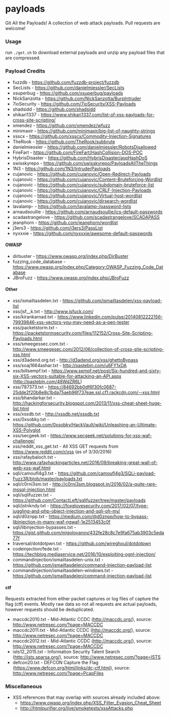 # payloads
Git All the Payloads! A collection of web attack payloads. Pull requests are welcome!

### Usage

run `./get.sh` to download external payloads and unzip any payload files that are compressed.

### Payload Credits

- fuzzdb         - https://github.com/fuzzdb-project/fuzzdb
- SecLists       - https://github.com/danielmiessler/SecLists
- xsuperbug      - https://github.com/xsuperbug/payloads
- NickSanzotta   - https://github.com/NickSanzotta/BurpIntruder
- 7ioSecurity    - https://github.com/7ioSecurity/XSS-Payloads
- shadsidd       - https://github.com/shadsidd
- shikari1337    - https://www.shikari1337.com/list-of-xss-payloads-for-cross-site-scripting/
- xmendez        - https://github.com/xmendez/wfuzz
- minimaxir      - https://github.com/minimaxir/big-list-of-naughty-strings
- xsscx          - https://github.com/xsscx/Commodity-Injection-Signatures
- TheRook        - https://github.com/TheRook/subbrute
- danielmiessler - https://github.com/danielmiessler/RobotsDisallowed
- FireFart       - https://github.com/FireFart/HashCollision-DOS-POC
- HybrisDisaster - https://github.com/HybrisDisaster/aspHashDoS
- swisskyrepo    - https://github.com/swisskyrepo/PayloadsAllTheThings
- 1N3            - https://github.com/1N3/IntruderPayloads
- cujanovic      - https://github.com/cujanovic/Open-Redirect-Payloads
- cujanovic      - https://github.com/cujanovic/Content-Bruteforcing-Wordlist
- cujanovic      - https://github.com/cujanovic/subdomain-bruteforce-list
- cujanovic      - https://github.com/cujanovic/CRLF-Injection-Payloads
- cujanovic      - https://github.com/cujanovic/Virtual-host-wordlist
- cujanovic      - https://github.com/cujanovic/dirsearch-wordlist
- lavalamp-      - https://github.com/lavalamp-/password-lists
- arnaudsoullie  - https://github.com/arnaudsoullie/ics-default-passwords
- scadastrangelove  - https://github.com/scadastrangelove/SCADAPASS
- jeanphorn         - https://github.com/jeanphorn/wordlist
- j3ers3            - https://github.com/j3ers3/PassList
- nyxxxie           - https://github.com/nyxxxie/awesome-default-passwords

#### OWASP

- dirbuster              - https://www.owasp.org/index.php/DirBuster
- fuzzing_code_database  - https://www.owasp.org/index.php/Category:OWASP_Fuzzing_Code_Database
- JBroFuzz               - https://www.owasp.org/index.php/JBroFuzz

#### Other

- xss/ismailtasdelen.txt  - https://github.com/ismailtasdelen/xss-payload-list
- xss/jsf__k.txt          - http://www.jsfuck.com/
- xss/kirankarnad.txt     - https://www.linkedin.com/pulse/20140812222156-79939846-xss-vectors-you-may-need-as-a-pen-tester
- xss/packetstorm.txt     - https://packetstormsecurity.com/files/112152/Cross-Site-Scripting-Payloads.html
- xss/smeegessec.com.txt  - http://www.smeegesec.com/2012/06/collection-of-cross-site-scripting-xss.html
- xss/d3adend.org.txt     - http://d3adend.org/xss/ghettoBypass
- xss/soaj1664ashar.txt   - http://pastebin.com/u6FY1xDA
- xss/billsempf.txt       - https://www.sempf.net/post/Six-hundred-and-sixty-six-XSS-vectors-suitable-for-attacking-an-API.aspx (http://pastebin.com/48WdZR6L)
- xss/787373.txt          - https://84692bb0df6f30fc0687-25dde2f20b8e8c1bda75aeb96f737eae.ssl.cf1.rackcdn.com/--xss.html
- xss/bhandarkar.txt      - http://hackingforsecurity.blogspot.com/2013/11/xss-cheat-sheet-huge-list.html
- xss/xssdb.txt           - http://xssdb.net/xssdb.txt
- xss/0xsobky.txt         - https://github.com/0xsobky/HackVault/wiki/Unleashing-an-Ultimate-XSS-Polyglot
- xss/secgeek.txt         - https://www.secgeek.net/solutions-for-xss-waf-challenge/
- xss/reddit_xss_get.txt  - All XSS GET requests from https://www.reddit.com/r/xss (as of 3/30/2016)
- xss/rafaybaloch.txt     - http://www.rafayhackingarticles.net/2016/09/breaking-great-wall-of-web-xss-waf.html
- sqli/camoufl4g3.txt     - https://github.com/camoufl4g3/SQLi-payload-Fuzz3R/blob/master/payloads.txt
- sqli/c0rni3sm.txt       - http://c0rni3sm.blogspot.in/2016/02/a-quite-rare-mssql-injection.html
- sqli/sqlifuzzer.txt     - https://github.com/ContactLeft/sqlifuzzer/tree/master/payloads
- sqli/jstnkndy.txt       - https://foxglovesecurity.com/2017/02/07/type-juggling-and-php-object-injection-and-sqli-oh-my/
- sqli/d0znpp.txt         - https://medium.com/@d0znpp/how-to-bypass-libinjection-in-many-waf-ngwaf-1e2513453c0f
- sqli/libinjection-bypasses.txt - https://gist.github.com/migolovanov/432fe28c8c7e9fa675ab3903c5eda77f
- traversal/dotdotpwn.txt - https://github.com/wireghoul/dotdotpwn
- codeinjection/fede.txt  - https://techblog.mediaservice.net/2016/10/exploiting-ognl-injection/
- commandinjection/ismailtasdelen-unix.txt - https://github.com/ismailtasdelen/command-injection-payload-list
- commandinjection/ismailtasdelen-windows.txt - https://github.com/ismailtasdelen/command-injection-payload-list

#### ctf

Requests extracted from either packet captures or log files of capture the flag (ctf) events. Mostly raw data so not all requests are actual payloads, however requests should be deduplicated.

- maccdc2010.txt          - Mid-Atlantic CCDC (http://maccdc.org/), source: http://www.netresec.com/?page=MACCDC
- maccdc2011.txt          - Mid-Atlantic CCDC (http://maccdc.org/), source: http://www.netresec.com/?page=MACCDC
- maccdc2012.txt          - Mid-Atlantic CCDC (http://maccdc.org/), source: http://www.netresec.com/?page=MACCDC
- ists12_2015.txt         - Information Security Talent Search (http://ists.sparsa.org/), source: http://www.netresec.com/?page=ISTS
- defcon20.txt            - DEFCON Capture the Flag (https://www.defcon.org/html/links/dc-ctf.html), source: http://www.netresec.com/?page=PcapFiles


### Miscellaneous
- XSS references that may overlap with sources already included above:
  - https://www.owasp.org/index.php/XSS_Filter_Evasion_Cheat_Sheet
  - http://htmlpurifier.org/live/smoketests/xssAttacks.php
